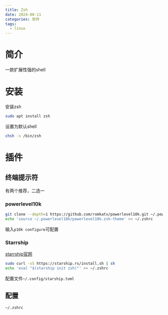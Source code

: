 ```yaml
---
title: Zsh
date: 2024-08-11
categories: 软件
tags:
  - linux
---
```

# 简介
一款扩展性强的shell

# 安装
安装zsh
```bash
sudo apt install zsh
```
设置为默认shell
```bash
chsh -s /bin/zsh
```

# 插件
## 终端提示符
有两个推荐，二选一

### powerlevel10k
```zsh
git clone --depth=1 https://github.com/romkatv/powerlevel10k.git ~/.powerlevel10k
echo 'source ~/.powerlevel10k/powerlevel10k.zsh-theme' >> ~/.zshrc
```
输入`p10k configure`可配置

### Starrship
[starrship官网](https://starship.rs/zh-CN)
```bash
sudo curl -sS https://starship.rs/install.sh | sh
echo 'eval "$(starship init zsh)"' >> ~/.zshrc
```
配置文件`~/.config/starship.toml`

## 配置
`~/.zshrc`
